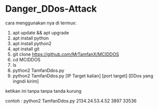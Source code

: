 # Danger_DDos-Attack

cara menggunakan nya di termux:

1. apt update && apt upgrade
2. apt install python
3. apt install python2
4. apt install git
5. git clone https://github.com/MrTamfanX/MCIDDOS
6. cd MCIDDOS
7. ls 
8. python2 TamfanDdos.py
9. python2 TamfanDdos.py [IP Target kalian] [port target] [DDos yang ingndi kirim]

ketikan ini tanpa tanpa tanda kurung

contoh : python2 TamfanDdos.py 2134.24.53.4.52 3897 33536

